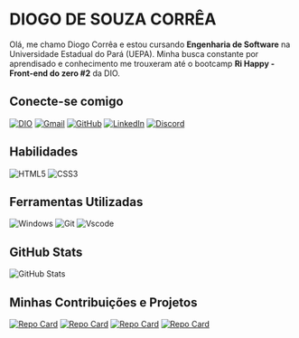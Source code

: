 # DIOGO DE SOUZA CORRÊA

Olá, me chamo Diogo Corrêa e estou cursando **Engenharia de Software** na Universidade Estadual do Pará (UEPA). Minha busca constante por aprendisado e conhecimento me trouxeram até o bootcamp **Ri Happy - Front-end do zero #2** da DIO.

## Conecte-se comigo

[![DIO](https://img.shields.io/badge/MEU_PERFIL_NA_DIO-0077B5?style=for-the-badge&logo=linkedin&logoColor=white)](https://www.dio.me/users/diogosc03)
[![Gmail](https://img.shields.io/badge/Gmail-333333?style=for-the-badge&logo=gmail&logoColor=red)](mailto:diogosc03@gmail.com)
[![GitHub](https://img.shields.io/badge/GitHub-100000?style=for-the-badge&logo=github&logoColor=white)](https://github.com/diogosc03)
[![LinkedIn](https://img.shields.io/badge/LinkedIn-0077B5?style=for-the-badge&logo=linkedin&logoColor=white)](https://www.linkedin.com/in/diogo-corrêa-a6549236b)
[![Discord](https://img.shields.io/badge/Discord-7289DA?style=for-the-badge&logo=discord&logoColor=white)](https://discord.com/channels/@DiogoSC/)

## Habilidades

![HTML5](https://img.shields.io/badge/HTML5-E34F26?style=for-the-badge&logo=html5&logoColor=white)
![CSS3](https://img.shields.io/badge/CSS3-1572B6?style=for-the-badge&logo=css3&logoColor=white)

## Ferramentas Utilizadas

![Windows](https://img.shields.io/badge/Windows-000?style=for-the-badge&logo=windows&logoColor=2CA5E0)
![Git](https://img.shields.io/badge/GIT-E44C30?style=for-the-badge&logo=git&logoColor=white)
![Vscode](https://img.shields.io/badge/Vscode-007ACC?style=for-the-badge&logo=visual-studio-code&logoColor=white)

## GitHub Stats

![GitHub Stats](https://github-readme-stats.vercel.app/api?username=diogosc03&theme=transparent&bg_color=000&border_color=30A3DC&show_icons=true&icon_color=30A3DC&title_color=E94D5F&text_color=FFF)

## Minhas Contribuições e Projetos

[![Repo Card](https://github-readme-stats.vercel.app/api/pin/?username=DiogoSC03&repo=dio-lab-open-source&bg_color=000&border_color=30A3DC&show_icons=true&icon_color=30A3DC&title_color=E94D5F&text_color=FFF)](https://github.com/diogosc03/dio-lab-open-source)
[![Repo Card](https://github-readme-stats.vercel.app/api/pin/?username=DiogoSC03&repo=trilha-css-desafio-01&bg_color=000&border_color=30A3DC&show_icons=true&icon_color=30A3DC&title_color=E94D5F&text_color=FFF)](https://github.com/diogosc03/trilha-css-desafio-01)
[![Repo Card](https://github-readme-stats.vercel.app/api/pin/?username=DiogoSC03&repo=detona-ralph-game&bg_color=000&border_color=30A3DC&show_icons=true&icon_color=30A3DC&title_color=E94D5F&text_color=FFF)](https://github.com/diogosc03/detona-ralph-game)
[![Repo Card](https://github-readme-stats.vercel.app/api/pin/?username=DiogoSC03&repo=PlanUp&bg_color=000&border_color=30A3DC&show_icons=true&icon_color=30A3DC&title_color=E94D5F&text_color=FFF)](https://github.com/diogosc03/PlanUp)
